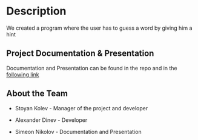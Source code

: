 # Description
We created a program where the user has to guess a word by giving him a hint

## Project Documentation & Presentation
Documentation and Presentation can be found in the repo and in the [following link](https://codingburgas-my.sharepoint.com/:f:/g/personal/snkolev18_codingburgas_bg/EnCy1XUXbF9CuFgn8daZ_wwBS3XXL1X2sTX20usggBkNUA?e=C5NNfd)

## About the Team
- Stoyan Kolev - Manager of the project and developer

- Alexander Dinev - Developer

- Simeon Nikolov - Documentation and Presentation
